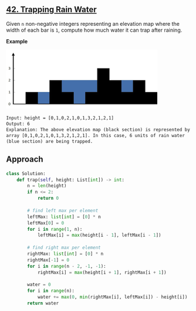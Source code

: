 ## [42. Trapping Rain Water](https://leetcode.com/problems/trapping-rain-water/description/?envType=problem-list-v2&envId=r27zde7r)

Given `n` non-negative integers representing an elevation map where the width of each bar is `1`, compute how much water it can trap after raining.

**Example**

![](example-1.png)

```
Input: height = [0,1,0,2,1,0,1,3,2,1,2,1]
Output: 6
Explanation: The above elevation map (black section) is represented by array [0,1,0,2,1,0,1,3,2,1,2,1]. In this case, 6 units of rain water (blue section) are being trapped.
```

## Approach

```python
class Solution:
    def trap(self, height: List[int]) -> int:
        n = len(height)
        if n <= 2:
            return 0

        # find left max per element
        leftMax: list[int] = [0] * n
        leftMax[0] = 0
        for i in range(1, n):
            leftMax[i] = max(height[i - 1], leftMax[i - 1])

        # find right max per element
        rightMax: list[int] = [0] * n
        rightMax[-1] = 0
        for i in range(n - 2, -1, -1):
            rightMax[i] = max(height[i + 1], rightMax[i + 1])

        water = 0
        for i in range(n):
            water += max(0, min(rightMax[i], leftMax[i]) - height[i])
        return water
```
